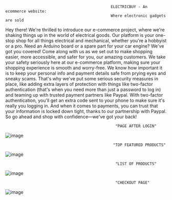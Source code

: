                                                   ELECTRICBUY - An ecommerce website:
                                                  Where electronic gadgets are sold



Hey there! We're thrilled to introduce our e-commerce project, where we're shaking things up in the world of electrical goods.
Our platform is your one-stop shop for all things electrical and mechanical, whether you're a hobbyist or a pro.
Need an Arduino board or a spare part for your car engine? We've got you covered!
Come along with us as we set out to make shopping easier, more accessible, and safer for you, our amazing customers.
We take your safety seriously here at our e-commerce platform, making sure your shopping experience is smooth and worry-free.
We know how important it is to keep your personal info and payment details safe from prying eyes and sneaky scams.
That's why we've put some serious security measures in place, like adding extra layers of protection with things like two-factor authentication (that's when you need more than just a password to log in) and teaming up with trusted payment partners like Paypal.
With two-factor authentication, you'll get an extra code sent to your phone to make sure it's really you logging in.
And when it comes to payments, you can trust that your information is locked down tight, thanks to our partnership with Paypal. So go ahead and shop with confidence—we've got your back!


                                                    "PAGE AFTER LOGIN"
![image](https://github.com/prathimagoparaju/Ecommerce-/assets/167919765/f42f4099-2981-42c0-ba34-54f77db34717)



                                                   "TOP FEATURED PRODUCTS"
![image](https://github.com/prathimagoparaju/Ecommerce-/assets/167919765/f970701d-739f-4e93-b116-78dd1187e4b0)




                                                    "LIST OF PRODUCTS" 
  ![image](https://github.com/prathimagoparaju/Ecommerce-/assets/167919765/606d9633-34de-4262-8284-cb6917af2890)



                                                    "CHECKOUT PAGE"
   ![image](https://github.com/prathimagoparaju/Ecommerce-/assets/167919765/5b7a35d1-8b76-4149-aeec-b1ba76c2c17a)

                                                
